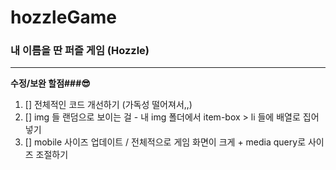 # hozzleGame

### 내 이름을 딴 퍼즐 게임 (Hozzle)

-----------

**수정/보완 할점###😎**

1. [] 전체적인 코드 개선하기 (가독성 떨어져서,,) <br>
2. [] img 들 랜덤으로 보이는 걸 - 내 img 폴더에서 item-box > li 들에 배열로 집어넣기 <br>
3. [] mobile 사이즈 업데이트 / 전체적으로 게임 화면이 크게 + media query로 사이즈 조절하기
